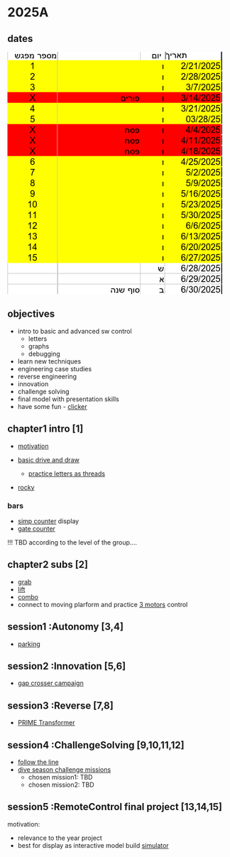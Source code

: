 # 2025A

## dates

![alt text](image-1.png)

## objectives
* intro to basic and advanced sw control   
    * letters
    * graphs
    * debugging
* learn new techniques
* engineering case studies
* reverse engineering
* innovation
* challenge solving
* final model with presentation skills
* have some fun - [clicker](../200_subs/clicker/readme.md)



## chapter1 intro [1]
* [motivation](./motivation.md)
* [basic drive and draw](../202_driving/0_draw/readme.md)
    * [practice letters as threads](..//101_basic_icons/2_logic/lettersAsThreads.md)
    
* [rocky](../105_introBuilds/rocky/readme.md)

### bars
* [simp counter](../101_basic_icons/1_controllers/barCounter.md) display
* [gate counter](../105_introBuilds/gateCounter/readme.md) 

!!!   TBD  according to the level of the group....

## chapter2 subs  [2]
* [grab](../200_subs/1_spikeGrab/readme.md)
* [lift](../200_subs/2_spikeFift/readme.md)
* [combo](https://docs.google.com/document/d/1E3PWDgcbX66xTZkQUixwI9yYMk-AUDfZHDM14jXDcPg/edit?usp=sharing)
* connect to moving plarform and practice [3 motors](../101_basic_icons/5_motors/readme.md) 
control

## session1 :Autonomy   [3,4]
* [parking](../202_driving/4_parking/readme.md)

## session2 :Innovation  [5,6]
* [gap crosser campaign](../500_campaign/gapCrosser/readme.md)

## session3 :Reverse    [7,8]
* [PRIME Transformer](../501_transformers/atlabTransf/readme.md)

## session4 :ChallengeSolving   [9,10,11,12]
* [follow the line](../202_driving/3_lineFollowing/readme.md)
* [dive season challenge missions](https://www.youtube.com/watch?v=0cGKG0Q828s)
    * chosen mission1:  TBD
    * chosen mission2:  TBD

## session5 :RemoteControl final project [13,14,15]
motivation:
* relevance to the year project
* best for display as interactive model
build [simulator](../502_advanced/shuttleSimulator/readme.md)

